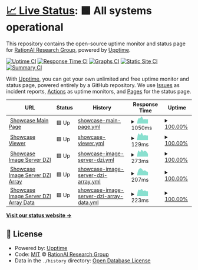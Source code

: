 # [📈 Live Status](https://rationai-vis.ics.muni.cz): <!--live status--> **🟩 All systems operational**

This repository contains the open-source uptime monitor and status page for [RationAI Research Group](https://rationai-vis.ics.muni.cz), powered by [Upptime](https://github.com/upptime/upptime).

[![Uptime CI](https://github.com/RationAI/demo-uptime/workflows/Uptime%20CI/badge.svg)](https://github.com/RationAI/demo-uptime/actions?query=workflow%3A%22Uptime+CI%22)
[![Response Time CI](https://github.com/RationAI/demo-uptime/workflows/Response%20Time%20CI/badge.svg)](https://github.com/RationAI/demo-uptime/actions?query=workflow%3A%22Response+Time+CI%22)
[![Graphs CI](https://github.com/RationAI/demo-uptime/workflows/Graphs%20CI/badge.svg)](https://github.com/RationAI/demo-uptime/actions?query=workflow%3A%22Graphs+CI%22)
[![Static Site CI](https://github.com/RationAI/demo-uptime/workflows/Static%20Site%20CI/badge.svg)](https://github.com/RationAI/demo-uptime/actions?query=workflow%3A%22Static+Site+CI%22)
[![Summary CI](https://github.com/RationAI/demo-uptime/workflows/Summary%20CI/badge.svg)](https://github.com/RationAI/demo-uptime/actions?query=workflow%3A%22Summary+CI%22)

With [Upptime](https://upptime.js.org), you can get your own unlimited and free uptime monitor and status page, powered entirely by a GitHub repository. We use [Issues](https://github.com/RationAI/demo-uptime/issues) as incident reports, [Actions](https://github.com/RationAI/demo-uptime/actions) as uptime monitors, and [Pages](https://rationai-vis.ics.muni.cz) for the status page.

<!--start: status pages-->
<!-- This summary is generated by Upptime (https://github.com/upptime/upptime) -->
<!-- Do not edit this manually, your changes will be overwritten -->
<!-- prettier-ignore -->
| URL | Status | History | Response Time | Uptime |
| --- | ------ | ------- | ------------- | ------ |
| <img alt="" src="https://icons.duckduckgo.com/ip3/rationai-vis.ics.muni.cz.ico" height="13"> [Showcase Main Page](https://rationai-vis.ics.muni.cz/visualization-demo/showcase.php) | 🟩 Up | [showcase-main-page.yml](https://github.com/RationAI/demo-uptime/commits/HEAD/history/showcase-main-page.yml) | <details><summary><img alt="Response time graph" src="./graphs/showcase-main-page/response-time-week.png" height="20"> 1050ms</summary><br><a href="https://RationAI.github.io/demo-uptime/history/showcase-main-page"><img alt="Response time 1193" src="https://img.shields.io/endpoint?url=https%3A%2F%2Fraw.githubusercontent.com%2FRationAI%2Fdemo-uptime%2FHEAD%2Fapi%2Fshowcase-main-page%2Fresponse-time.json"></a><br><a href="https://RationAI.github.io/demo-uptime/history/showcase-main-page"><img alt="24-hour response time 910" src="https://img.shields.io/endpoint?url=https%3A%2F%2Fraw.githubusercontent.com%2FRationAI%2Fdemo-uptime%2FHEAD%2Fapi%2Fshowcase-main-page%2Fresponse-time-day.json"></a><br><a href="https://RationAI.github.io/demo-uptime/history/showcase-main-page"><img alt="7-day response time 1050" src="https://img.shields.io/endpoint?url=https%3A%2F%2Fraw.githubusercontent.com%2FRationAI%2Fdemo-uptime%2FHEAD%2Fapi%2Fshowcase-main-page%2Fresponse-time-week.json"></a><br><a href="https://RationAI.github.io/demo-uptime/history/showcase-main-page"><img alt="30-day response time 1272" src="https://img.shields.io/endpoint?url=https%3A%2F%2Fraw.githubusercontent.com%2FRationAI%2Fdemo-uptime%2FHEAD%2Fapi%2Fshowcase-main-page%2Fresponse-time-month.json"></a><br><a href="https://RationAI.github.io/demo-uptime/history/showcase-main-page"><img alt="1-year response time 1193" src="https://img.shields.io/endpoint?url=https%3A%2F%2Fraw.githubusercontent.com%2FRationAI%2Fdemo-uptime%2FHEAD%2Fapi%2Fshowcase-main-page%2Fresponse-time-year.json"></a></details> | <details><summary><a href="https://RationAI.github.io/demo-uptime/history/showcase-main-page">100.00%</a></summary><a href="https://RationAI.github.io/demo-uptime/history/showcase-main-page"><img alt="All-time uptime 99.96%" src="https://img.shields.io/endpoint?url=https%3A%2F%2Fraw.githubusercontent.com%2FRationAI%2Fdemo-uptime%2FHEAD%2Fapi%2Fshowcase-main-page%2Fuptime.json"></a><br><a href="https://RationAI.github.io/demo-uptime/history/showcase-main-page"><img alt="24-hour uptime 100.00%" src="https://img.shields.io/endpoint?url=https%3A%2F%2Fraw.githubusercontent.com%2FRationAI%2Fdemo-uptime%2FHEAD%2Fapi%2Fshowcase-main-page%2Fuptime-day.json"></a><br><a href="https://RationAI.github.io/demo-uptime/history/showcase-main-page"><img alt="7-day uptime 100.00%" src="https://img.shields.io/endpoint?url=https%3A%2F%2Fraw.githubusercontent.com%2FRationAI%2Fdemo-uptime%2FHEAD%2Fapi%2Fshowcase-main-page%2Fuptime-week.json"></a><br><a href="https://RationAI.github.io/demo-uptime/history/showcase-main-page"><img alt="30-day uptime 100.00%" src="https://img.shields.io/endpoint?url=https%3A%2F%2Fraw.githubusercontent.com%2FRationAI%2Fdemo-uptime%2FHEAD%2Fapi%2Fshowcase-main-page%2Fuptime-month.json"></a><br><a href="https://RationAI.github.io/demo-uptime/history/showcase-main-page"><img alt="1-year uptime 99.96%" src="https://img.shields.io/endpoint?url=https%3A%2F%2Fraw.githubusercontent.com%2FRationAI%2Fdemo-uptime%2FHEAD%2Fapi%2Fshowcase-main-page%2Fuptime-year.json"></a></details>
| <img alt="" src="https://icons.duckduckgo.com/ip3/rationai-vis.ics.muni.cz.ico" height="13"> [Showcase Viewer](https://rationai-vis.ics.muni.cz/visualization-demo/client/redirect.php#%7B%22params%22%3A%7B%22bypassCookies%22%3Afalse%7D%2C%22meta%22%3A%7B%7D%2C%22data%22%3A%5B%22CancerDetection%2Ftissue.tif%22%2C%22CancerDetection%2Fannotation.tif%22%2C%22CancerDetection%2Fprobability.tif%22%2C%22CancerDetection%2Fexplainability.tif%22%5D%2C%22background%22%3A%5B%7B%22dataReference%22%3A0%7D%5D%2C%22visualizations%22%3A%5B%7B%22name%22%3A%22Automated%20cancer%20detection%22%2C%22shaders%22%3A%7B%22probability%22%3A%7B%22name%22%3A%22Probability%20Layer%22%2C%22type%22%3A%22heatmap%22%2C%22visible%22%3A1%2C%22dataReferences%22%3A%5B2%5D%2C%22params%22%3A%7B%22color%22%3A%22%23fff705%22%7D%2C%22index%22%3A0%2C%22cache%22%3A%7B%22heatmap%22%3A%7B%7D%7D%2C%22rendering%22%3Atrue%7D%2C%22explainability%22%3A%7B%22name%22%3A%22Explainability%20Layer%22%2C%22type%22%3A%22bipolar-heatmap%22%2C%22visible%22%3A1%2C%22dataReferences%22%3A%5B3%5D%2C%22params%22%3A%7B%7D%2C%22index%22%3A1%2C%22cache%22%3A%7B%22bipolar-heatmap%22%3A%7B%7D%7D%2C%22rendering%22%3Atrue%7D%2C%22annotation%22%3A%7B%22name%22%3A%22Annotation%20Layer%22%2C%22type%22%3A%22edge%22%2C%22visible%22%3A1%2C%22dataReferences%22%3A%5B1%5D%2C%22params%22%3A%7B%22color%22%3A%22%2300eeff%22%2C%22ctrlThreshold%22%3A0%7D%2C%22index%22%3A2%2C%22cache%22%3A%7B%22edge%22%3A%7B%7D%7D%2C%22rendering%22%3Atrue%7D%7D%2C%22params%22%3A%7B%7D%2C%22order%22%3A%5B%22probability%22%2C%22explainability%22%2C%22annotation%22%5D%7D%5D%2C%22shaderSources%22%3A%5B%5D%2C%22plugins%22%3A%7B%22gui_annotations%22%3A%7B%7D%2C%22recorder%22%3A%7B%7D%7D%2C%22dataPage%22%3A%7B%7D%7D) | 🟩 Up | [showcase-viewer.yml](https://github.com/RationAI/demo-uptime/commits/HEAD/history/showcase-viewer.yml) | <details><summary><img alt="Response time graph" src="./graphs/showcase-viewer/response-time-week.png" height="20"> 129ms</summary><br><a href="https://RationAI.github.io/demo-uptime/history/showcase-viewer"><img alt="Response time 140" src="https://img.shields.io/endpoint?url=https%3A%2F%2Fraw.githubusercontent.com%2FRationAI%2Fdemo-uptime%2FHEAD%2Fapi%2Fshowcase-viewer%2Fresponse-time.json"></a><br><a href="https://RationAI.github.io/demo-uptime/history/showcase-viewer"><img alt="24-hour response time 109" src="https://img.shields.io/endpoint?url=https%3A%2F%2Fraw.githubusercontent.com%2FRationAI%2Fdemo-uptime%2FHEAD%2Fapi%2Fshowcase-viewer%2Fresponse-time-day.json"></a><br><a href="https://RationAI.github.io/demo-uptime/history/showcase-viewer"><img alt="7-day response time 129" src="https://img.shields.io/endpoint?url=https%3A%2F%2Fraw.githubusercontent.com%2FRationAI%2Fdemo-uptime%2FHEAD%2Fapi%2Fshowcase-viewer%2Fresponse-time-week.json"></a><br><a href="https://RationAI.github.io/demo-uptime/history/showcase-viewer"><img alt="30-day response time 135" src="https://img.shields.io/endpoint?url=https%3A%2F%2Fraw.githubusercontent.com%2FRationAI%2Fdemo-uptime%2FHEAD%2Fapi%2Fshowcase-viewer%2Fresponse-time-month.json"></a><br><a href="https://RationAI.github.io/demo-uptime/history/showcase-viewer"><img alt="1-year response time 140" src="https://img.shields.io/endpoint?url=https%3A%2F%2Fraw.githubusercontent.com%2FRationAI%2Fdemo-uptime%2FHEAD%2Fapi%2Fshowcase-viewer%2Fresponse-time-year.json"></a></details> | <details><summary><a href="https://RationAI.github.io/demo-uptime/history/showcase-viewer">100.00%</a></summary><a href="https://RationAI.github.io/demo-uptime/history/showcase-viewer"><img alt="All-time uptime 99.97%" src="https://img.shields.io/endpoint?url=https%3A%2F%2Fraw.githubusercontent.com%2FRationAI%2Fdemo-uptime%2FHEAD%2Fapi%2Fshowcase-viewer%2Fuptime.json"></a><br><a href="https://RationAI.github.io/demo-uptime/history/showcase-viewer"><img alt="24-hour uptime 100.00%" src="https://img.shields.io/endpoint?url=https%3A%2F%2Fraw.githubusercontent.com%2FRationAI%2Fdemo-uptime%2FHEAD%2Fapi%2Fshowcase-viewer%2Fuptime-day.json"></a><br><a href="https://RationAI.github.io/demo-uptime/history/showcase-viewer"><img alt="7-day uptime 100.00%" src="https://img.shields.io/endpoint?url=https%3A%2F%2Fraw.githubusercontent.com%2FRationAI%2Fdemo-uptime%2FHEAD%2Fapi%2Fshowcase-viewer%2Fuptime-week.json"></a><br><a href="https://RationAI.github.io/demo-uptime/history/showcase-viewer"><img alt="30-day uptime 100.00%" src="https://img.shields.io/endpoint?url=https%3A%2F%2Fraw.githubusercontent.com%2FRationAI%2Fdemo-uptime%2FHEAD%2Fapi%2Fshowcase-viewer%2Fuptime-month.json"></a><br><a href="https://RationAI.github.io/demo-uptime/history/showcase-viewer"><img alt="1-year uptime 99.97%" src="https://img.shields.io/endpoint?url=https%3A%2F%2Fraw.githubusercontent.com%2FRationAI%2Fdemo-uptime%2FHEAD%2Fapi%2Fshowcase-viewer%2Fuptime-year.json"></a></details>
| <img alt="" src="https://icons.duckduckgo.com/ip3/rationai-vis.ics.muni.cz.ico" height="13"> [Showcase Image Server DZI](https://rationai-vis.ics.muni.cz/iipsrv-demo/iipsrv.fcgi?Deepzoom=CancerDetection/tissue.tif.dzi) | 🟩 Up | [showcase-image-server-dzi.yml](https://github.com/RationAI/demo-uptime/commits/HEAD/history/showcase-image-server-dzi.yml) | <details><summary><img alt="Response time graph" src="./graphs/showcase-image-server-dzi/response-time-week.png" height="20"> 273ms</summary><br><a href="https://RationAI.github.io/demo-uptime/history/showcase-image-server-dzi"><img alt="Response time 212" src="https://img.shields.io/endpoint?url=https%3A%2F%2Fraw.githubusercontent.com%2FRationAI%2Fdemo-uptime%2FHEAD%2Fapi%2Fshowcase-image-server-dzi%2Fresponse-time.json"></a><br><a href="https://RationAI.github.io/demo-uptime/history/showcase-image-server-dzi"><img alt="24-hour response time 137" src="https://img.shields.io/endpoint?url=https%3A%2F%2Fraw.githubusercontent.com%2FRationAI%2Fdemo-uptime%2FHEAD%2Fapi%2Fshowcase-image-server-dzi%2Fresponse-time-day.json"></a><br><a href="https://RationAI.github.io/demo-uptime/history/showcase-image-server-dzi"><img alt="7-day response time 273" src="https://img.shields.io/endpoint?url=https%3A%2F%2Fraw.githubusercontent.com%2FRationAI%2Fdemo-uptime%2FHEAD%2Fapi%2Fshowcase-image-server-dzi%2Fresponse-time-week.json"></a><br><a href="https://RationAI.github.io/demo-uptime/history/showcase-image-server-dzi"><img alt="30-day response time 278" src="https://img.shields.io/endpoint?url=https%3A%2F%2Fraw.githubusercontent.com%2FRationAI%2Fdemo-uptime%2FHEAD%2Fapi%2Fshowcase-image-server-dzi%2Fresponse-time-month.json"></a><br><a href="https://RationAI.github.io/demo-uptime/history/showcase-image-server-dzi"><img alt="1-year response time 212" src="https://img.shields.io/endpoint?url=https%3A%2F%2Fraw.githubusercontent.com%2FRationAI%2Fdemo-uptime%2FHEAD%2Fapi%2Fshowcase-image-server-dzi%2Fresponse-time-year.json"></a></details> | <details><summary><a href="https://RationAI.github.io/demo-uptime/history/showcase-image-server-dzi">100.00%</a></summary><a href="https://RationAI.github.io/demo-uptime/history/showcase-image-server-dzi"><img alt="All-time uptime 99.98%" src="https://img.shields.io/endpoint?url=https%3A%2F%2Fraw.githubusercontent.com%2FRationAI%2Fdemo-uptime%2FHEAD%2Fapi%2Fshowcase-image-server-dzi%2Fuptime.json"></a><br><a href="https://RationAI.github.io/demo-uptime/history/showcase-image-server-dzi"><img alt="24-hour uptime 100.00%" src="https://img.shields.io/endpoint?url=https%3A%2F%2Fraw.githubusercontent.com%2FRationAI%2Fdemo-uptime%2FHEAD%2Fapi%2Fshowcase-image-server-dzi%2Fuptime-day.json"></a><br><a href="https://RationAI.github.io/demo-uptime/history/showcase-image-server-dzi"><img alt="7-day uptime 100.00%" src="https://img.shields.io/endpoint?url=https%3A%2F%2Fraw.githubusercontent.com%2FRationAI%2Fdemo-uptime%2FHEAD%2Fapi%2Fshowcase-image-server-dzi%2Fuptime-week.json"></a><br><a href="https://RationAI.github.io/demo-uptime/history/showcase-image-server-dzi"><img alt="30-day uptime 100.00%" src="https://img.shields.io/endpoint?url=https%3A%2F%2Fraw.githubusercontent.com%2FRationAI%2Fdemo-uptime%2FHEAD%2Fapi%2Fshowcase-image-server-dzi%2Fuptime-month.json"></a><br><a href="https://RationAI.github.io/demo-uptime/history/showcase-image-server-dzi"><img alt="1-year uptime 99.98%" src="https://img.shields.io/endpoint?url=https%3A%2F%2Fraw.githubusercontent.com%2FRationAI%2Fdemo-uptime%2FHEAD%2Fapi%2Fshowcase-image-server-dzi%2Fuptime-year.json"></a></details>
| <img alt="" src="https://icons.duckduckgo.com/ip3/rationai-vis.ics.muni.cz.ico" height="13"> [Showcase Image Server DZI Array](https://rationai-vis.ics.muni.cz/iipsrv-demo/iipsrv.fcgi?DeepZoomExt=CancerDetection/annotation.tif,CancerDetection/probability.tif,CancerDetection/explainability.tif.dzi) | 🟩 Up | [showcase-image-server-dzi-array.yml](https://github.com/RationAI/demo-uptime/commits/HEAD/history/showcase-image-server-dzi-array.yml) | <details><summary><img alt="Response time graph" src="./graphs/showcase-image-server-dzi-array/response-time-week.png" height="20"> 207ms</summary><br><a href="https://RationAI.github.io/demo-uptime/history/showcase-image-server-dzi-array"><img alt="Response time 194" src="https://img.shields.io/endpoint?url=https%3A%2F%2Fraw.githubusercontent.com%2FRationAI%2Fdemo-uptime%2FHEAD%2Fapi%2Fshowcase-image-server-dzi-array%2Fresponse-time.json"></a><br><a href="https://RationAI.github.io/demo-uptime/history/showcase-image-server-dzi-array"><img alt="24-hour response time 138" src="https://img.shields.io/endpoint?url=https%3A%2F%2Fraw.githubusercontent.com%2FRationAI%2Fdemo-uptime%2FHEAD%2Fapi%2Fshowcase-image-server-dzi-array%2Fresponse-time-day.json"></a><br><a href="https://RationAI.github.io/demo-uptime/history/showcase-image-server-dzi-array"><img alt="7-day response time 207" src="https://img.shields.io/endpoint?url=https%3A%2F%2Fraw.githubusercontent.com%2FRationAI%2Fdemo-uptime%2FHEAD%2Fapi%2Fshowcase-image-server-dzi-array%2Fresponse-time-week.json"></a><br><a href="https://RationAI.github.io/demo-uptime/history/showcase-image-server-dzi-array"><img alt="30-day response time 206" src="https://img.shields.io/endpoint?url=https%3A%2F%2Fraw.githubusercontent.com%2FRationAI%2Fdemo-uptime%2FHEAD%2Fapi%2Fshowcase-image-server-dzi-array%2Fresponse-time-month.json"></a><br><a href="https://RationAI.github.io/demo-uptime/history/showcase-image-server-dzi-array"><img alt="1-year response time 194" src="https://img.shields.io/endpoint?url=https%3A%2F%2Fraw.githubusercontent.com%2FRationAI%2Fdemo-uptime%2FHEAD%2Fapi%2Fshowcase-image-server-dzi-array%2Fresponse-time-year.json"></a></details> | <details><summary><a href="https://RationAI.github.io/demo-uptime/history/showcase-image-server-dzi-array">100.00%</a></summary><a href="https://RationAI.github.io/demo-uptime/history/showcase-image-server-dzi-array"><img alt="All-time uptime 99.98%" src="https://img.shields.io/endpoint?url=https%3A%2F%2Fraw.githubusercontent.com%2FRationAI%2Fdemo-uptime%2FHEAD%2Fapi%2Fshowcase-image-server-dzi-array%2Fuptime.json"></a><br><a href="https://RationAI.github.io/demo-uptime/history/showcase-image-server-dzi-array"><img alt="24-hour uptime 100.00%" src="https://img.shields.io/endpoint?url=https%3A%2F%2Fraw.githubusercontent.com%2FRationAI%2Fdemo-uptime%2FHEAD%2Fapi%2Fshowcase-image-server-dzi-array%2Fuptime-day.json"></a><br><a href="https://RationAI.github.io/demo-uptime/history/showcase-image-server-dzi-array"><img alt="7-day uptime 100.00%" src="https://img.shields.io/endpoint?url=https%3A%2F%2Fraw.githubusercontent.com%2FRationAI%2Fdemo-uptime%2FHEAD%2Fapi%2Fshowcase-image-server-dzi-array%2Fuptime-week.json"></a><br><a href="https://RationAI.github.io/demo-uptime/history/showcase-image-server-dzi-array"><img alt="30-day uptime 100.00%" src="https://img.shields.io/endpoint?url=https%3A%2F%2Fraw.githubusercontent.com%2FRationAI%2Fdemo-uptime%2FHEAD%2Fapi%2Fshowcase-image-server-dzi-array%2Fuptime-month.json"></a><br><a href="https://RationAI.github.io/demo-uptime/history/showcase-image-server-dzi-array"><img alt="1-year uptime 99.98%" src="https://img.shields.io/endpoint?url=https%3A%2F%2Fraw.githubusercontent.com%2FRationAI%2Fdemo-uptime%2FHEAD%2Fapi%2Fshowcase-image-server-dzi-array%2Fuptime-year.json"></a></details>
| <img alt="" src="https://icons.duckduckgo.com/ip3/rationai-vis.ics.muni.cz.ico" height="13"> [Showcase Image Server DZI Array Data](https://rationai-vis.ics.muni.cz/iipsrv-demo/iipsrv.fcgi?DeepZoomExt=CancerDetection/annotation.tif,CancerDetection/probability.tif,CancerDetection/explainability.tif_files/0/0_0.jpg) | 🟩 Up | [showcase-image-server-dzi-array-data.yml](https://github.com/RationAI/demo-uptime/commits/HEAD/history/showcase-image-server-dzi-array-data.yml) | <details><summary><img alt="Response time graph" src="./graphs/showcase-image-server-dzi-array-data/response-time-week.png" height="20"> 223ms</summary><br><a href="https://RationAI.github.io/demo-uptime/history/showcase-image-server-dzi-array-data"><img alt="Response time 236" src="https://img.shields.io/endpoint?url=https%3A%2F%2Fraw.githubusercontent.com%2FRationAI%2Fdemo-uptime%2FHEAD%2Fapi%2Fshowcase-image-server-dzi-array-data%2Fresponse-time.json"></a><br><a href="https://RationAI.github.io/demo-uptime/history/showcase-image-server-dzi-array-data"><img alt="24-hour response time 186" src="https://img.shields.io/endpoint?url=https%3A%2F%2Fraw.githubusercontent.com%2FRationAI%2Fdemo-uptime%2FHEAD%2Fapi%2Fshowcase-image-server-dzi-array-data%2Fresponse-time-day.json"></a><br><a href="https://RationAI.github.io/demo-uptime/history/showcase-image-server-dzi-array-data"><img alt="7-day response time 223" src="https://img.shields.io/endpoint?url=https%3A%2F%2Fraw.githubusercontent.com%2FRationAI%2Fdemo-uptime%2FHEAD%2Fapi%2Fshowcase-image-server-dzi-array-data%2Fresponse-time-week.json"></a><br><a href="https://RationAI.github.io/demo-uptime/history/showcase-image-server-dzi-array-data"><img alt="30-day response time 228" src="https://img.shields.io/endpoint?url=https%3A%2F%2Fraw.githubusercontent.com%2FRationAI%2Fdemo-uptime%2FHEAD%2Fapi%2Fshowcase-image-server-dzi-array-data%2Fresponse-time-month.json"></a><br><a href="https://RationAI.github.io/demo-uptime/history/showcase-image-server-dzi-array-data"><img alt="1-year response time 236" src="https://img.shields.io/endpoint?url=https%3A%2F%2Fraw.githubusercontent.com%2FRationAI%2Fdemo-uptime%2FHEAD%2Fapi%2Fshowcase-image-server-dzi-array-data%2Fresponse-time-year.json"></a></details> | <details><summary><a href="https://RationAI.github.io/demo-uptime/history/showcase-image-server-dzi-array-data">100.00%</a></summary><a href="https://RationAI.github.io/demo-uptime/history/showcase-image-server-dzi-array-data"><img alt="All-time uptime 99.98%" src="https://img.shields.io/endpoint?url=https%3A%2F%2Fraw.githubusercontent.com%2FRationAI%2Fdemo-uptime%2FHEAD%2Fapi%2Fshowcase-image-server-dzi-array-data%2Fuptime.json"></a><br><a href="https://RationAI.github.io/demo-uptime/history/showcase-image-server-dzi-array-data"><img alt="24-hour uptime 100.00%" src="https://img.shields.io/endpoint?url=https%3A%2F%2Fraw.githubusercontent.com%2FRationAI%2Fdemo-uptime%2FHEAD%2Fapi%2Fshowcase-image-server-dzi-array-data%2Fuptime-day.json"></a><br><a href="https://RationAI.github.io/demo-uptime/history/showcase-image-server-dzi-array-data"><img alt="7-day uptime 100.00%" src="https://img.shields.io/endpoint?url=https%3A%2F%2Fraw.githubusercontent.com%2FRationAI%2Fdemo-uptime%2FHEAD%2Fapi%2Fshowcase-image-server-dzi-array-data%2Fuptime-week.json"></a><br><a href="https://RationAI.github.io/demo-uptime/history/showcase-image-server-dzi-array-data"><img alt="30-day uptime 100.00%" src="https://img.shields.io/endpoint?url=https%3A%2F%2Fraw.githubusercontent.com%2FRationAI%2Fdemo-uptime%2FHEAD%2Fapi%2Fshowcase-image-server-dzi-array-data%2Fuptime-month.json"></a><br><a href="https://RationAI.github.io/demo-uptime/history/showcase-image-server-dzi-array-data"><img alt="1-year uptime 99.98%" src="https://img.shields.io/endpoint?url=https%3A%2F%2Fraw.githubusercontent.com%2FRationAI%2Fdemo-uptime%2FHEAD%2Fapi%2Fshowcase-image-server-dzi-array-data%2Fuptime-year.json"></a></details>

<!--end: status pages-->

[**Visit our status website →**](https://rationai-vis.ics.muni.cz)

## 📄 License

- Powered by: [Upptime](https://github.com/upptime/upptime)
- Code: [MIT](./LICENSE) © [RationAI Research Group](https://rationai-vis.ics.muni.cz)
- Data in the `./history` directory: [Open Database License](https://opendatacommons.org/licenses/odbl/1-0/)
